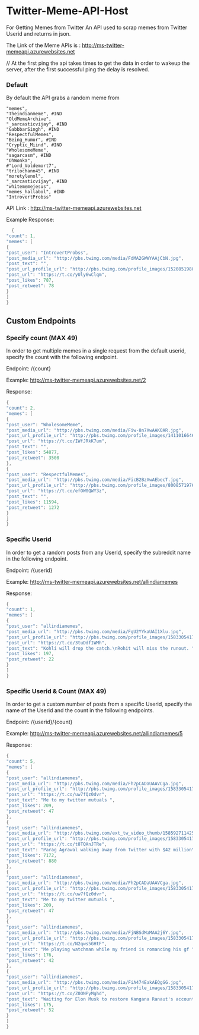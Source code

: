 # Twitter-Meme-API-Host
For Getting Memes from Twitter
An API used to scrap memes from Twitter Userid and returns in json.

The Link of the Meme APIs is : http://ms-twitter-memeapi.azurewebsites.net

// At the first ping the api takes times to get the data in order to wakeup the server, after the first successful ping the delay is resolved.

### Default
By default the API grabs a random meme from 

    "memes",
    "Theindianmeme", #IND
    "OldMemeArchive",
    "_sarcasticvijay", #IND 
    "GabbbarSingh", #IND
    "RespectfulMemes",
    "Being_Humor", #IND
    "Cryptic_Miind", #IND
    "WholesomeMeme",
    "sagarcasm", #IND
    "OhWonka",
    #"Lord_Voldemort7",
    "trilochann45", #IND
    "moretylenol",
    "_sarcasticvijay", #IND 
    "whitememejesus",
    "memes_hallabol", #IND
    "IntrovertProbss"



API Link : http://ms-twitter-memeapi.azurewebsites.net

Example Response:

```lua
  {
"count": 1,
"memes": [
{
"post_user": "IntrovertProbss",
"post_media_url": "http://pbs.twimg.com/media/FdMA2GWWYAAjCbN.jpg",
"post_text": "",
"post_url_profile_url": "http://pbs.twimg.com/profile_images/1520851980993900548/1b5DfXlR_normal.jpg",
"post_url": "https://t.co/yUly6wClqm",
"post_likes": 787,
"post_retweet": 78
}
]
}
 ```

 ## Custom Endpoints
 
### Specify count (MAX 49)
In order to get multiple memes in a single request from the default userid, specify the count with the following endpoint.

Endpoint: /{count}

Example: http://ms-twitter-memeapi.azurewebsites.net/2

Response:

```lua   
{
"count": 2,
"memes": [
{
"post_user": "WholesomeMeme",
"post_media_url": "http://pbs.twimg.com/media/Fiw-8n7XwAAKQAR.jpg",
"post_url_profile_url": "http://pbs.twimg.com/profile_images/1411016646815358978/H8kX0hfw_normal.jpg",
"post_url": "https://t.co/IWfJRkK7um",
"post_text": "",
"post_likes": 54877,
"post_retweet": 3508
},
{
"post_user": "RespectfulMemes",
"post_media_url": "http://pbs.twimg.com/media/FicB2BzXwAEbecT.jpg",
"post_url_profile_url": "http://pbs.twimg.com/profile_images/800857197697703936/RMfUXdGk_normal.jpg",
"post_url": "https://t.co/efOW0QWY3z",
"post_text": "",
"post_likes": 11594,
"post_retweet": 1272
}
]
}
```    

### Specific Userid
In order to get a random posts from any Userid, specify the subreddit name in the following endpoint.

Endpoint: /{userid}

Example: http://ms-twitter-memeapi.azurewebsites.net/allindiamemes

Response:

```lua
{
"count": 1,
"memes": [
{
"post_user": "allindiamemes",
"post_media_url": "http://pbs.twimg.com/media/FgU2YYkaUAI1Xlu.jpg",
"post_url_profile_url": "http://pbs.twimg.com/profile_images/1583305417261993984/GJDncE5H_normal.jpg",
"post_url": "https://t.co/3tuDdfIWMh",
"post_text": "Kohli will drop the catch.\nRohit will miss the runout. ",
"post_likes": 197,
"post_retweet": 22
}
]
}
```    

### Specific Userid & Count (MAX 49)
In order to get a custom number of posts from a specific Userid, specify the name of the Userid and the count in the following endpoints.

Endpoint: /{userid}/{count}

Example: http://ms-twitter-memeapi.azurewebsites.net/allindiamemes/5

Response:
```lua
{
"count": 5,
"memes": [
{
"post_user": "allindiamemes",
"post_media_url": "http://pbs.twimg.com/media/Fh2pCADaUAAVCga.jpg",
"post_url_profile_url": "http://pbs.twimg.com/profile_images/1583305417261993984/GJDncE5H_normal.jpg",
"post_url": "https://t.co/uw7fQz0dvr",
"post_text": "Me to my twitter mutuals ",
"post_likes": 209,
"post_retweet": 47
},
{
"post_user": "allindiamemes",
"post_media_url": "http://pbs.twimg.com/ext_tw_video_thumb/1585927114259587074/pu/img/wbiLSo4LSddmG-ti.jpg",
"post_url_profile_url": "http://pbs.twimg.com/profile_images/1583305417261993984/GJDncE5H_normal.jpg",
"post_url": "https://t.co/t8TQAnJTRe",
"post_text": "Parag Agrawal walking away from Twitter with $42 million\n\n",
"post_likes": 7172,
"post_retweet": 880
},
{
"post_user": "allindiamemes",
"post_media_url": "http://pbs.twimg.com/media/Fh2pCADaUAAVCga.jpg",
"post_url_profile_url": "http://pbs.twimg.com/profile_images/1583305417261993984/GJDncE5H_normal.jpg",
"post_url": "https://t.co/uw7fQz0dvr",
"post_text": "Me to my twitter mutuals ",
"post_likes": 209,
"post_retweet": 47
},
{
"post_user": "allindiamemes",
"post_media_url": "http://pbs.twimg.com/media/FjNBSdMaMAA2j6Y.jpg",
"post_url_profile_url": "http://pbs.twimg.com/profile_images/1583305417261993984/GJDncE5H_normal.jpg",
"post_url": "https://t.co/N2qws5GHtF",
"post_text": "Me playing watchman while my friend is romancing his gf ",
"post_likes": 176,
"post_retweet": 42
},
{
"post_user": "allindiamemes",
"post_media_url": "http://pbs.twimg.com/media/FiA474EakAEQgGG.jpg",
"post_url_profile_url": "http://pbs.twimg.com/profile_images/1583305417261993984/GJDncE5H_normal.jpg",
"post_url": "https://t.co/Z0ONPyMghd",
"post_text": "Waiting for Elon Musk to restore Kangana Ranaut's account ",
"post_likes": 175,
"post_retweet": 52
}
]
}
```
